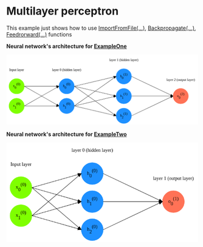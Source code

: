 # Multilayer perceptron

This example just shows how to use [ImportFromFile(...)](../../network.go#L61), [Backpropagate(...)](../../network.go#L29), [Feedrorward(...)](../../network.go#L20) functions


**Neural network's architecture for [ExampleOne](main.go#L17)**

![alt text](mlp_1.png)


**Neural network's architecture for [ExampleTwo](main.go#L58)**

![alt text](mlp_2.png)